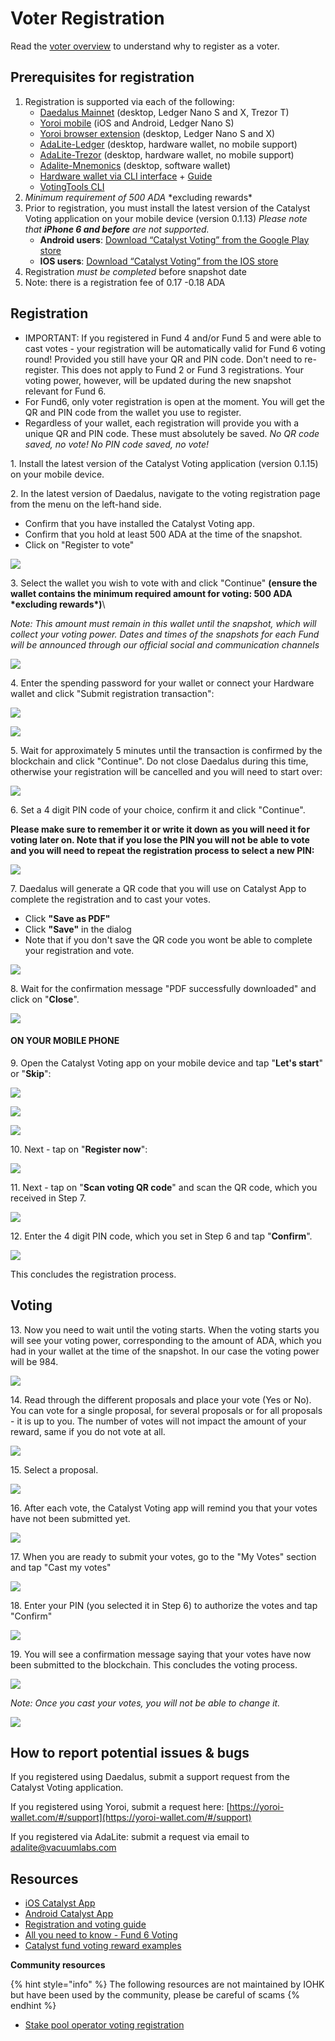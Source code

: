 # Voter Registration

Read the [voter overview](voter-guide.md) to understand why to register as a voter.

## Prerequisites for registration

1. Registration is supported via each of the following:&#x20;
   * [Daedalus Mainnet](https://daedaluswallet.io/en/download/) (desktop, Ledger Nano S and X, Trezor T)
   * [Yoroi mobile](https://yoroi-wallet.com/#/) (iOS and Android, Ledger Nano S)
   * [Yoroi browser extension](https://yoroi-wallet.com/#/) (desktop, Ledger Nano S and X)
   * [AdaLite-Ledger](https://adalite.medium.com/catalyst-voting-registration-on-adalite-71d975f75755) (desktop, hardware wallet, no mobile support)
   * [AdaLite-Trezor](https://adalite.medium.com/catalyst-voting-registration-on-adalite-71d975f75755) (desktop, hardware wallet, no mobile support)
   * [Adalite-Mnemonics](https://adalite.medium.com/catalyst-voting-registration-on-adalite-71d975f75755) (desktop, software wallet)
   * [Hardware wallet via CLI interface](https://github.com/vacuumlabs/cardano-hw-cli#catalyst-voting-registration) + [Guide](https://github.com/gitmachtl/scripts/blob/master/SPO\_Pledge\_Catalyst\_Registration.md#how-to-vote-with-funds-also-pledge-on-hardware-wallets-new)
   * [VotingTools CLI](https://github.com/input-output-hk/voting-tools)
2. _Minimum requirement of 500 ADA_ \*excluding rewards\*
3. Prior to registration, you must install the latest version of the Catalyst Voting application on your mobile device (version 0.1.13) _Please note that **iPhone 6 and before** are not supported._
   * **Android users**: [Download “Catalyst Voting” from the Google Play store](https://play.google.com/store/apps/details?id=io.iohk.vitvoting)
   * **IOS users**: [Download “Catalyst Voting” from the IOS store](https://apps.apple.com/fr/app/catalyst-voting/id1517473397?l=en)
4. Registration _must be completed_ before snapshot date
5. Note: there is a registration fee of 0.17 -0.18 ADA



## Registration

* IMPORTANT: If you registered in Fund 4 and/or Fund 5 and were able to cast votes - your registration will be automatically valid for Fund 6 voting round! Provided you still have your QR and PIN code. Don't need to re-register. This does not apply to Fund 2 or Fund 3 registrations. Your voting power, however, will be updated during the new snapshot relevant for Fund 6.
* For Fund6, only voter registration is open at the moment. You will get the QR and PIN code from the wallet you use to register.&#x20;
* Regardless of your wallet, each registration will provide you with a unique QR and PIN code. These must absolutely be saved. _No QR code saved, no vote! No PIN code saved, no vote!_

1\. Install the latest version of the Catalyst Voting application (version 0.1.15) on your mobile device.&#x20;

2\. In the latest version of Daedalus, navigate to the voting registration page from the menu on the left-hand side.

* Confirm that you have installed the Catalyst Voting app.
* Confirm that you hold at least 500 ADA at the time of the snapshot.
* Click on "Register to vote"

![](../.gitbook/assets/vote1.jpg)

3\. Select the wallet you wish to vote with and click "Continue" **(ensure the wallet contains the minimum required amount for voting: 500 ADA \*excluding rewards\*)**\


_Note: This amount must remain in this wallet until the snapshot, which will collect your voting power. Dates and times of the snapshots for each Fund will be announced through our official social and communication channels_

![](../.gitbook/assets/vote2.jpg)

4\. Enter the spending password for your wallet or connect your Hardware wallet and click "Submit registration transaction":

![](../.gitbook/assets/vote3.jpg)

![](../.gitbook/assets/vote4.jpg)

5\. Wait for approximately 5 minutes until the transaction is confirmed by the blockchain and click "Continue". Do not close Daedalus during this time, otherwise your registration will be cancelled and you will need to start over:

![](../.gitbook/assets/vote5.jpg)

6\. Set a 4 digit PIN code of your choice, confirm it and click "Continue".

**Please make sure to remember it or write it down as you will need it for voting later on. Note that if you lose the PIN you will not be able to vote and you will need to repeat the registration process to select a new PIN:**

![](../.gitbook/assets/vote6.jpg)

7\. Daedalus will generate a QR code that you will use on Catalyst App to complete the registration and to cast your votes.

* Click **"Save as PDF"**&#x20;
* Click **"Save"** in the dialog
* Note that if you don't save the QR code you wont be able to complete your registration and vote.&#x20;

![](../.gitbook/assets/vote7.jpg)

8\. Wait for the confirmation message "PDF successfully downloaded" and click on "**Close**".&#x20;

![](../.gitbook/assets/vote8.jpg)

#### ON YOUR MOBILE PHONE

9\. Open the Catalyst Voting app on your mobile device and tap "**Let's start**" or "**Skip**":

![](../.gitbook/assets/vote9.jpeg)

![](../.gitbook/assets/vote10.jpeg)

![](../.gitbook/assets/vote11.jpeg)

10\. Next - tap on "**Register now**":

![](../.gitbook/assets/vote12.jpeg)

11\. Next - tap on "**Scan voting QR code**" and scan the QR code, which you received in Step 7.

![](../.gitbook/assets/vote13.jpeg)

12\. Enter the 4 digit PIN code, which you set in Step 6 and tap "**Confirm**".

![](../.gitbook/assets/vote14.jpeg)

This concludes the registration process.



## Voting

13\. Now you need to wait until the voting starts. When the voting starts you will see your voting power, corresponding to the amount of ADA, which you had in your wallet at the time of the snapshot. In our case the voting power will be 984.

![](../.gitbook/assets/vote15.jpeg)

14\. Read through the different proposals and place your vote (Yes or No). You can vote for a single proposal, for several proposals or for all proposals - it is up to you. The number of votes will not impact the amount of your reward, same if you do not vote at all.

![](../.gitbook/assets/vote16.jpeg)

15\. Select a proposal.

![](../.gitbook/assets/vote17.jpeg)

16\. After each vote, the Catalyst Voting app will remind you that your votes have not been submitted yet.

![](../.gitbook/assets/vote18.jpeg)

17\. When you are ready to submit your votes, go to the "My Votes" section and tap "Cast my votes"

![](../.gitbook/assets/vote19.jpeg)

18\. Enter your PIN (you selected it in Step 6) to authorize the votes and tap "Confirm"

![](../.gitbook/assets/vote20.jpeg)

19\. You will see a confirmation message saying that your votes have now been submitted to the blockchain. This concludes the voting process.

![](../.gitbook/assets/vote21.jpeg)

_Note: Once you cast your votes, you will not be able to change it._&#x20;

![](../.gitbook/assets/vote22.jpeg)



## How to report potential issues & bugs

If you registered using Daedalus, submit a support request from the Catalyst Voting application.

If you registered using Yoroi, submit a request here: [https://yoroi-wallet.com/#/support](https://yoroi-wallet.com/#/support)

If you registered via AdaLite: submit a request via email to [adalite@vacuumlabs.com](mailto:adalite@vacuumlabs.com)

## **Resources**

* [iOS Catalyst App](https://apps.apple.com/app/id1517473397)
* [Android Catalyst App](https://play.google.com/store/apps/details?id=io.iohk.vitvoting)
* [Registration and voting guide](https://iohk.zendesk.com/hc/en-us/articles/900005679386)
* [All you need to know - Fund 6 Voting](https://www.reddit.com/r/cardano/comments/p2xpi8/project\_catalyst\_all\_you\_need\_to\_know\_fund6\_voter/)
* [Catalyst fund voting reward examples](https://docs.google.com/document/d/1Z2qLzGbLQxLgfDKqnTZFTL3IM28V8uUykptng0p5jbE/edit)

**Community resources**

{% hint style="info" %}
The following resources are not maintained by IOHK but have been used by the community, please be careful of scams
{% endhint %}

* [Stake pool operator voting registration](https://github.com/gitmachtl/scripts/blob/master/SPO\_Pledge\_Catalyst\_Registration.md)
